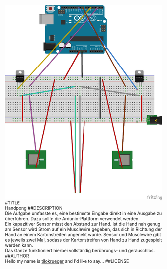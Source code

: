 ![fritzing-layout](fritzing-layout.png)  
#TITLE  
Handpong
##DESCRIPTION  
Die Aufgabe umfasste es, eine bestimmte Eingabe direkt in eine Ausgabe zu überführen. Dazu sollte die Ardunio-Plattform verwendet werden.  
Ein kapazitiver Sensor misst den Abstand zur Hand. Ist die Hand nah genug am Sensor wird Strom auf ein Musclewire gegeben, das sich in Richtung der Hand an einem Kartonstreifen angeneht wurde. Sensor und Musclewire gibt es jeweils zwei Mal, sodass der Kartonstreifen von Hand zu Hand zugespielt werden kann.  
Das Ganze funktioniert hierbei vollständig berührungs- und geräuschlos.
##AUTHOR  
Hello my name is [tilokrueger](https://github.com/tilokrueger) and I'd like to say... 
##LICENSE  

